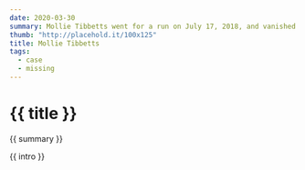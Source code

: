```yaml
---
date: 2020-03-30
summary: Mollie Tibbetts went for a run on July 17, 2018, and vanished. On August 21, 2018, Cristhian Rivera led law enforcement to her body.
thumb: "http://placehold.it/100x125"
title: Mollie Tibbetts
tags:
  - case
  - missing
---
```


<h1>{{ title }}</h1>

<p>{{ summary }}</p>

<p>{{ intro }}</p>
